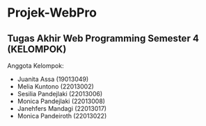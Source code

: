# Projek-WebPro
## Tugas Akhir Web Programming Semester 4 (KELOMPOK)
Anggota Kelompok:
- Juanita Assa (19013049)
- Melia Kuntono (22013002)
- Sesilia Pandejlaki (22013006)
- Monica Pandejlaki (22013008)
- Janehfers Mandagi (22013017)
- Monica Pandeiroth (22013022)
